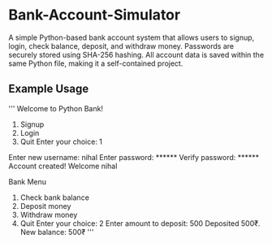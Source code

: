 # Bank-Account-Simulator
A simple Python-based bank account system that allows users to signup, login, check balance, deposit, and withdraw money. Passwords are securely stored using SHA-256 hashing. All account data is saved within the same Python file, making it a self-contained project.
## Example Usage
'''
Welcome to Python Bank!
1. Signup
2. Login
3. Quit
Enter your choice: 1

Enter new username: nihal
Enter password: ******
Verify password: ******
Account created! Welcome nihal

Bank Menu
1. Check bank balance
2. Deposit money
3. Withdraw money
4. Quit
Enter your choice: 2
Enter amount to deposit: 500
Deposited 500₹. New balance: 500₹
'''
